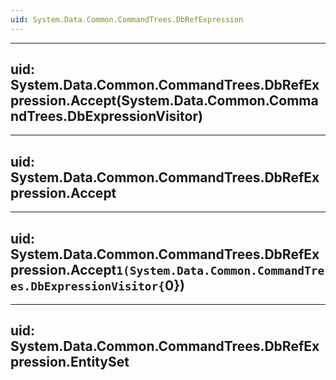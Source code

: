 ```yaml
---
uid: System.Data.Common.CommandTrees.DbRefExpression
---
```


---
uid: System.Data.Common.CommandTrees.DbRefExpression.Accept(System.Data.Common.CommandTrees.DbExpressionVisitor)
---

---
uid: System.Data.Common.CommandTrees.DbRefExpression.Accept
---

---
uid: System.Data.Common.CommandTrees.DbRefExpression.Accept``1(System.Data.Common.CommandTrees.DbExpressionVisitor{``0})
---

---
uid: System.Data.Common.CommandTrees.DbRefExpression.EntitySet
---
